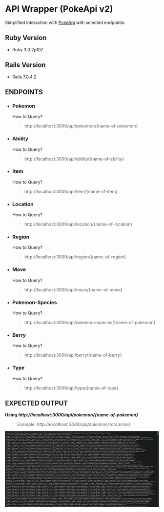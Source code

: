 # API Wrapper (PokeApi v2)

Simplified interaction with [PokeApi](https://pokeapi.co/) with selected endpoints.

## Ruby Version

- Ruby 3.0.2p107

## Rails Version

- Rails 7.0.4.2

## **ENDPOINTS**

- ### **Pokemon**
  How to Query?
  > http://localhost:3000/api/pokemon/{name-of-pokemon}
- ### **Ability**
  How to Query?
  > http://localhost:3000/api/ability/{name-of-ability}
- ### **Item**
  How to Query?
  > http://localhost:3000/api/item/{name-of-item}
- ### **Location**
  How to Query?
  > http://localhost:3000/api/location/{name-of-location}
- ### **Region**
  How to Query?
  > http://localhost:3000/api/region/{name-of-region}
- ### **Move**
  How to Query?
  > http://localhost:3000/api/move/{name-of-move}
- ### **Pokemon-Species**
  How to Query?
  > http://localhost:3000/api/pokemon-species/{name-of-pokemon}
- ### **Berry**
  How to Query?
  > http://localhost:3000/api/berry/{name-of-berry}
- ### **Type**
  How to Query?
  > http://localhost:3000/api/type/{name-of-type}

## EXPECTED OUTPUT

**Using** **_http://localhost:3000/api/pokemon/{name-of-pokemon}_**

> Example: _http://localhost:3000/api/pokemon/{arcanine}_

![pokemon-endpoint-example](/app/assets/images/pokemon-example-endpoint.png?raw=true)
